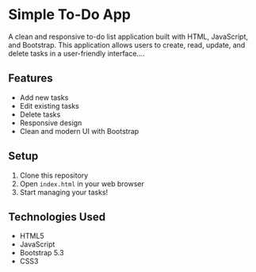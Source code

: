 # Simple To-Do App

A clean and responsive to-do list application built with HTML, JavaScript, and Bootstrap. This application allows users to create, read, update, and delete tasks in a user-friendly interface....

## Features

- Add new tasks
- Edit existing tasks
- Delete tasks
- Responsive design
- Clean and modern UI with Bootstrap

## Setup

1. Clone this repository
2. Open `index.html` in your web browser
3. Start managing your tasks!

## Technologies Used

- HTML5
- JavaScript
- Bootstrap 5.3
- CSS3 
